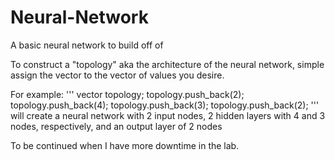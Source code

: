 # Neural-Network
A basic neural network to build off of

To construct a "topology" aka the architecture of the neural network,
simple assign the vector<unsigned> to the vector of values you desire.

For example:
'''
  vector<unsigned> topology;
  topology.push_back(2);
  topology.push_back(4);
  topology.push_back(3);
  topology.push_back(2);
'''
will create a neural network with 2 input nodes, 2 hidden layers with 4 and 3 nodes, respectively,
and an output layer of 2 nodes

To be continued when I have more downtime in the lab.
